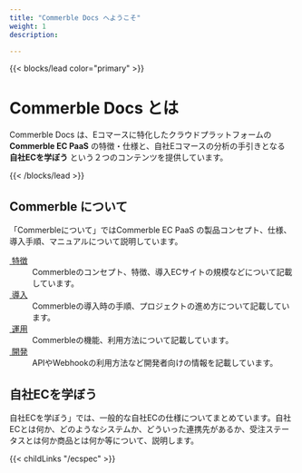 ```yaml
---
title: "Commerble Docs へようこそ"
weight: 1
description: 

---
```


{{< blocks/lead color="primary" >}}
<h1 class="display-1 mt-0 mt-md-5 pb-4">Commerble Docs とは</h1>

Commerble Docs は、Eコマースに特化したクラウドプラットフォームの  **Commerble EC PaaS** の特徴・仕様と、自社Eコマースの分析の手引きとなる **自社ECを学ぼう** という２つのコンテンツを提供しています。

{{< /blocks/lead >}}

<section class="row td-box td-box--4 td-box--gradient td-box--height-auto linkbox">
  <div class="col-xs-12 col-sm-6 col-md-6 col-lg-6">
    <h1>Commerble について</h1>
    <p>「Commerbleについて」ではCommerble EC PaaS の製品コンセプト、仕様、導入手順、マニュアルについて説明しています。</p>
    <dl>
      <dt><a href="commerble/features"><i class="fa fa-shopping-cart"></i>&nbsp;特徴</a></dt>
      <dd>Commerbleのコンセプト、特徴、導入ECサイトの規模などについて記載しています。</dd>
      <dt><a href="commerble/introduction"><i class="fa fa-play"></i>&nbsp;導入</a></dt>
      <dd>Commerbleの導入時の手順、プロジェクトの進め方について記載しています。</dd>
      <dt><a href="commerble/management"><i class="fa fa-chart-bar"></i>&nbsp;運用</a></dt>
      <dd>Commerbleの機能、利用方法について記載しています。</dd>
      <dt><a href="commerble/development"><i class="fa fa-code"></i>&nbsp;開発</a></dt>
      <dd>APIやWebhookの利用方法など開発者向けの情報を記載しています。</dd>
    </dl>
  </div>
  <div class="col-xs-12 col-sm-6 col-md-6 col-lg-6">
    <h1>自社ECを学ぼう</h1>
    <p>自社ECを学ぼう」では、一般的な自社ECの仕様についてまとめています。自社ECとは何か、どのようなシステムか、どういった連携先があるか、受注ステータスとは何か商品とは何か等について、説明します。</p>
    {{< childLinks "/ecspec" >}}
  </div>
</section>




